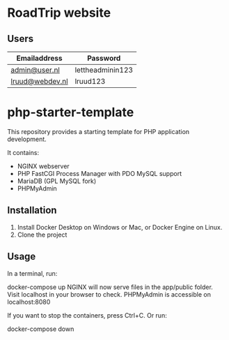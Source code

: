 # RoadTrip website

## Users

| Emailaddress    | Password         |
| --------------- | ---------------- |
| admin@user.nl   | lettheadminin123 |
| lruud@webdev.nl | lruud123         |

# php-starter-template

This repository provides a starting template for PHP application development.

It contains:

- NGINX webserver
- PHP FastCGI Process Manager with PDO MySQL support
- MariaDB (GPL MySQL fork)
- PHPMyAdmin

## Installation

1. Install Docker Desktop on Windows or Mac, or Docker Engine on Linux.
1. Clone the project

## Usage

In a terminal, run:

docker-compose up
NGINX will now serve files in the app/public folder. Visit localhost in your browser to check. PHPMyAdmin is accessible on localhost:8080

If you want to stop the containers, press Ctrl+C. Or run:

docker-compose down

```

```
